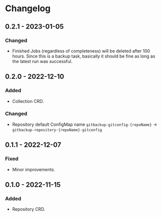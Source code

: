 # Changelog

## 0.2.1 - 2023-01-05

### Changed

- Finished Jobs (regardless of completeness) will be deleted after 100 hours. Since this is a backup task, basically it should be fine as long as the latest run was successful.

## 0.2.0 - 2022-12-10

### Added

- Collection CRD.

### Changed

- Repository default ConfigMap name `gitbackup-gitconfig-{repoName}` -> `gitbackup-repository-{repoName}-gitconfig`

## 0.1.1 - 2022-12-07

### Fixed

- Minor improvements.

## 0.1.0 - 2022-11-15

### Added

- Repository CRD.
